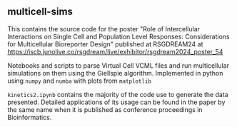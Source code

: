 ## multicell-sims
This contains the source code for the poster "Role of Intercellular Interactions on Single Cell and Population Level Responses: Considerations for Multicellular Bioreporter Design" published at RSGDREAM24 at https://iscb.junolive.co/rsgdream/live/exhibitor/rsgdream2024_poster_54

Notebooks and scripts to parse Virtual Cell VCML files and run multicellular simulations on them using the Giellspie algorithm. Implemented in python using `numpy` and `numba` with plots from `matplotlib`

`kinetics2.ipynb` contains the majority of the code use to generate the data presented.
Detailed applications of its usage can be found in the paper by the same name when it is published as conference proceedings in Bioinformatics. 
